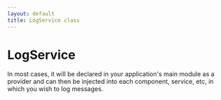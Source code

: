 ```yaml
---
layout: default
title: LogService class
---
```


# LogService

In most cases, it will be declared in your application's main module as a provider and can then be injected into each component, service, etc, in which you wish to log messages.

